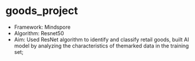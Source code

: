 # goods_project
- Framework: Mindspore
- Algorithm: Resnet50
- Aim: Used ResNet algorithm to identify and classify retail goods, built AI model by analyzing the characteristics of themarked data in the training set;

